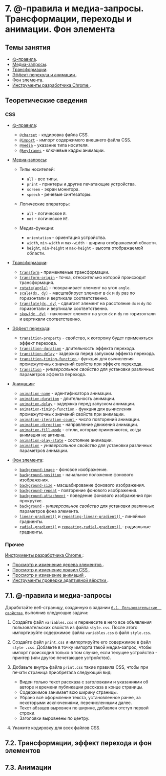 # 7. @-правила и медиа-запросы. Трансформации, переходы и анимации. Фон элемента

## Темы занятия

- [@-правила](https://webref.ru/css/type/atrules).
- [Медиа-запросы](https://webref.ru/css/value/media).
- [Трансформации](https://webref.ru/layout/advanced-html-css/transform).
- [Эффект перехода и анимации
](https://webref.ru/layout/advanced-html-css/transitions-animations).
- [Фон элемента](https://metanit.com/web/html5/6.14.php).
- [Инструменты разработчика Chrome
](https://developers.google.com/web/tools/chrome-devtools/).

## Теоретические сведения

### CSS
  
- [@-правила](https://webref.ru/css/type/atrules):

  - [`@charset`](https://webref.ru/css/charset) - кодировка файла CSS.
  - [`@import`](https://webref.ru/css/import) - импорт содержимого внешнего 
  файла CSS.
  - [`@media`](https://webref.ru/css/media) - указание типа носителя.  
  - [`@keyframes`](https://webref.ru/css/keyframes) - ключевые кадры анимации.
  
- [Медиа-запросы](https://webref.ru/css/value/media):

  - Типы носителей:
  
    - `all` - все типы.
    - `print` - принтеры и другие печатающие устройства.
    - `screen` - экран монитора.
    - `speech` - речевые синтезаторы.
    
  - Логические операторы:
  
    - `all` - логическое `И`.
    - `not` - логическое `НЕ`.
    
  - Медиа-функции:
  
    - `orientation` - ориентация устройства.
    - `width`, `min-width` и `max-width` - ширина отображаемой области.
    - `height`, `min-height` и `max-height` - высота отображаемой области.
    
- [Трансформации](https://metanit.com/web/html5/9.1.php):

  - [`transform`](https://webref.ru/css/transform) - применяемые трансформации.
  - [`transform-origin`](https://webref.ru/css/transform-origin) -
  точка, относительно которой происходит трансформация.
  - [`rotate(angle)`](https://webref.ru/css/value/rotate) -
  поворачивает элемент на угол `angle`.
  - [`scale(dx, dy)`](https://webref.ru/css/value/scale) - масштабирует 
  элемент в `dx` и `dy` раз по горизонтали и вертикали соответственно.
  - [`translate(dx, dy)`](https://webref.ru/css/value/translate) - сдвигает 
  элемент на расстояние `dx` и `dy` по горизонтали и вертикали соответственно.
  - [`skew(dx, dy)`](https://webref.ru/css/value/skew) - наклоняет 
  элемент на угол `dx` и `dy` по горизонтали и вертикали соответственно.
  
- [Эффект перехода](https://metanit.com/web/html5/9.2.php):

  - [`transition-property`](https://webref.ru/css/transition-property) -
  свойство, к которому будет применяться эффект перехода.
  - [`transition-duration`](https://webref.ru/css/transition-duration) -
  длительность эффекта перехода.
  - [`transition-delay`](https://webref.ru/css/transition-delay) -
  задержка перед запуском эффекта перехода.
  - [`transition-timing-function`
  ](https://webref.ru/css/transition-timing-function) - функция для 
  вычисления промежуточных значений свойств при эффекте перехода.
  - [`transition`](https://webref.ru/css/transition) - _универсальное свойство_
  для установки различных параметров эффекта перехода.
  
- [Анимации](https://metanit.com/web/html5/9.3.php):

  - [`animation-name`](https://webref.ru/css/animation-name) -
  идентификатора анимации.
  - [`animation-duration`](https://webref.ru/css/animation-duration) -
  длительность анимации.
  - [`animation-delay`](https://webref.ru/css/animation-delay) -
  задержка перед запуском анимации.
  - [`animation-timing-function`
  ](https://webref.ru/css/animation-timing-function) - функция для вычисления
  промежуточных значений свойств при анимации.
  - [`animation-iteration-count`
  ](https://webref.ru/css/animation-iteration-count) -
  число повторений анимации.
  - [`animation-direction`](https://webref.ru/css/animation-direction) -
  направление движения анимации.
  - [`animation-fill-mode`](https://webref.ru/css/animation-fill-mode) -
  стили, которые применяются, когда анимация не активна.
  - [`animation-play-state`](https://webref.ru/css/animation-play-state) -
  состояние анимации.
  - [`animation`](https://webref.ru/css/animation) - _универсальное свойство_
  для установки различных параметров анимации.

- [Фон элемента](https://metanit.com/web/html5/6.14.php):

  - [`background-image`](https://webref.ru/css/background-image) -
  фоновое изображение.
  - [`background-position`](https://webref.ru/css/background-position) -
  начальное положение фонового изображения.
  - [`background-size`](https://webref.ru/css/background-size) -
  масшабирование фонового изображения.
  - [`background-repeat`](https://webref.ru/css/background-repeat) -
  повторение фонового изображения.
  - [`background-attachment`](https://webref.ru/css/background-attachment) -
  поведение фонового изображения при прокрутке.
  - [`background`](https://webref.ru/css/background) - _универсальное свойство_
  для установки различных параметров фона элемента.
  - [`linear-gradient()`](https://webref.ru/css/value/linear-gradient) и
  [`repeating-linear-gradient()`
  ](https://webref.ru/css/value/repeating-linear-gradient) -
  линейные градиенты.
  - [`radial-gradient()`](https://webref.ru/css/value/radial-gradient) и
  [`repeating-radial-gradient()`
  ](https://webref.ru/css/value/repeating-radial-gradient) -
  радиальные градиенты.
  
### Прочее

[Инструменты разработчика Chrome
](https://developers.google.com/web/tools/chrome-devtools/):

- [Просмотр и изменение дерева элементов
](https://developers.google.com/web/tools/chrome-devtools/inspect-styles/edit-dom).
- [Просмотр и изменение правил CSS
](https://developers.google.com/web/tools/chrome-devtools/inspect-styles/edit-styles).
- [Просмотр и изменение анимаций
](https://developers.google.com/web/tools/chrome-devtools/inspect-styles/animations).
- [Инструменты проверки адаптивной вёрстки
](https://developers.google.com/web/tools/chrome-devtools/device-mode).

## 7.1. @-правила и медиа-запросы

Доработайте веб-страницу, созданную в задании [`6.1. Пользовательские 
свойства`](/practice/06/#_6-1-поnьзоватеnьские-свойства), выполнив следующие
задачи:

1. Создайте файл `variables.css` и перенесите в него все объявления 
пользовательских свойств из файла `style.css`. После этого импортируйте 
содержимое файла `variables.css` в файл `style.css`.

2. Создайте файл `print.css` и импортируйте его содержимое в файл `style
.css`. Добавьте в точку импорта такой медиа-запрос, чтобы импорт происходил 
только в том случае, если текущее устройство - принтер (или другое печетающее 
устройство).

3. Добавьте внутрь файла `print.css` такие правила CSS, чтобы при печати 
страница приобретала следующий вид:

   - Виден только текст рассказа с заголовками и указаниями об авторе и 
   времени публикации рассказа в конце страницы.   
   - Содержимое занимает всю ширину страницы.   
   - Убрано всё оформление текста, установленное ранее, за некоторыми 
   исключениями, перечисленными далее.   
   - Текст абзацев выровнен по ширине, добавлен отступ первой строки.
   - Заголовки выровнены по центру.

4. Укажите кодировку для всех файлов CSS.

## 7.2. Трансформации, эффект перехода и фон элементов

<practice-07-task-02/>

## 7.3. Анимации

<script-button/>

<disqus-comments
  page-uuid="d6d92b81-f885-41a2-ab1c-ca9559e438c0"
  page-title="7. @-правила и медиа-запросы. Трансформации, переходы и анимации.
    Фон элемента | Практические занятия"/>